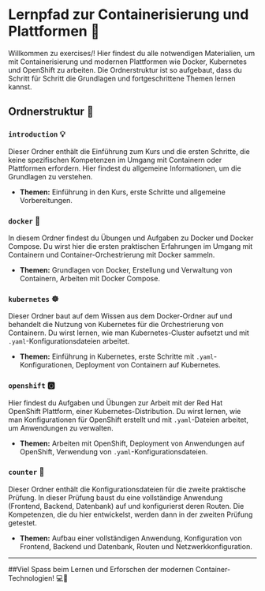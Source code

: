# Lernpfad zur Containerisierung und Plattformen 🚀

Willkommen zu exercises/! Hier findest du alle notwendigen Materialien, um mit Containerisierung und modernen Plattformen wie Docker, Kubernetes und OpenShift zu arbeiten. Die Ordnerstruktur ist so aufgebaut, dass du Schritt für Schritt die Grundlagen und fortgeschrittene Themen lernen kannst.

## Ordnerstruktur 📂

### `introduction` 💡
Dieser Ordner enthält die Einführung zum Kurs und die ersten Schritte, die keine spezifischen Kompetenzen im Umgang mit Containern oder Plattformen erfordern. Hier findest du allgemeine Informationen,  um die Grundlagen zu verstehen.

- **Themen:** Einführung in den Kurs, erste Schritte und allgemeine Vorbereitungen.

### `docker` 🐳
In diesem Ordner findest du Übungen und Aufgaben zu Docker und Docker Compose. Du wirst hier die ersten praktischen Erfahrungen im Umgang mit Containern und Container-Orchestrierung mit Docker sammeln.

- **Themen:** Grundlagen von Docker, Erstellung und Verwaltung von Containern, Arbeiten mit Docker Compose.

### `kubernetes` ☸️
Dieser Ordner baut auf dem Wissen aus dem Docker-Ordner auf und behandelt die Nutzung von Kubernetes für die Orchestrierung von Containern. Du wirst lernen, wie man Kubernetes-Cluster aufsetzt und mit `.yaml`-Konfigurationsdateien arbeitet.

- **Themen:** Einführung in Kubernetes, erste Schritte mit `.yaml`-Konfigurationen, Deployment von Containern auf Kubernetes.

### `openshift` 🅾️
Hier findest du Aufgaben und Übungen zur Arbeit mit der Red Hat OpenShift Plattform, einer Kubernetes-Distribution. Du wirst lernen, wie man Konfigurationen für OpenShift erstellt und mit `.yaml`-Dateien arbeitet, um Anwendungen zu verwalten.

- **Themen:** Arbeiten mit OpenShift, Deployment von Anwendungen auf OpenShift, Verwendung von `.yaml`-Konfigurationsdateien.

### `counter` 🎯
Dieser Ordner enthält die Konfigurationsdateien für die zweite praktische Prüfung. In dieser Prüfung baust du eine vollständige Anwendung (Frontend, Backend, Datenbank) auf und konfigurierst deren Routen. Die Kompetenzen, die du hier entwickelst, werden dann in der zweiten Prüfung getestet.

- **Themen:** Aufbau einer vollständigen Anwendung, Konfiguration von Frontend, Backend und Datenbank, Routen und Netzwerkkonfiguration.

---

##Viel Spass beim Lernen und Erforschen der modernen Container-Technologien! 💻🎉
